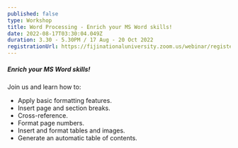 ```yaml
---
published: false
type: Workshop
title: Word Processing - Enrich your MS Word skills!
date: 2022-08-17T03:30:04.049Z
duration: 3.30 - 5.30PM / 17 Aug - 20 Oct 2022
registrationUrl: https://fijinationaluniversity.zoom.us/webinar/register/WN_x2Ql9BR7RD2Ej6OZMy8QTA
---
```

##### Enrich your MS Word skills!

Join us and learn how to:

* Apply basic formatting features.
* Insert page and section breaks.
* Cross-reference.
* Format page numbers.
* Insert and format tables and images.
* Generate an automatic table of contents.